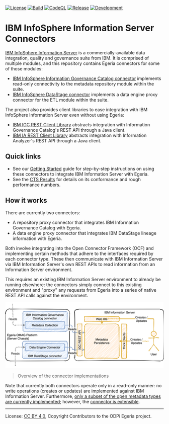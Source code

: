 <!-- SPDX-License-Identifier: CC-BY-4.0 -->
<!-- Copyright Contributors to the ODPi Egeria project. -->

[![License](https://img.shields.io/github/license/odpi/egeria-connector-ibm-information-server)](LICENSE)
[![Build](https://github.com/odpi/egeria-connector-ibm-information-server/workflows/Build/badge.svg)](https://github.com/odpi/egeria-connector-ibm-information-server/actions/workflows/merge.yml?query=workflow%3ABuild)
[![CodeQL](https://github.com/odpi/egeria-connector-ibm-information-server/workflows/CodeQL/badge.svg)](https://github.com/odpi/egeria-connector-ibm-information-server/actions/workflows/codeql-analysis.yml)
[![Release](https://img.shields.io/maven-central/v/org.odpi.egeria/egeria-connector-ibm-information-server?label=release)](http://repository.sonatype.org/service/local/artifact/maven/redirect?r=central-proxy&g=org.odpi.egeria&a=egeria-connector-ibm-information-server&v=RELEASE&c=jar-with-dependencies)
[![Development](https://img.shields.io/nexus/s/org.odpi.egeria/egeria-connector-ibm-information-server?label=development&server=https%3A%2F%2Foss.sonatype.org)](https://oss.sonatype.org/content/repositories/snapshots/org/odpi/egeria/egeria-connector-ibm-information-server/)

# IBM InfoSphere Information Server Connectors

[IBM InfoSphere Information Server](https://www.ibm.com/marketplace/infosphere-information-server) is a
commercially-available data integration, quality and governance suite from IBM. It is comprised of multiple modules,
and this repository contains Egeria connectors for some of those modules:

- [IBM InfoSphere Information Governance Catalog connector](igc-adapter) implements read-only connectivity to
    the metadata repository module within the suite.
- [IBM InfoSphere DataStage connector](datastage-adapter) implements a data engine proxy connector for the ETL
    module within the suite.

The project also provides client libraries to ease integration with IBM InfoSphere Information Server even without
using Egeria:

- [IBM IGC REST Client Library](igc-clientlibrary) abstracts integration with Information Governance Catalog's REST API through a Java client.
- [IBM IA REST Client Library](ia-clientlibrary) abstracts integration with Information Analyzer's REST API through a Java client.

## Quick links

- See our [Getting Started](https://odpi.github.io/egeria-connector-ibm-information-server/getting-started/index.html) guide for
  step-by-step instructions on using these connectors to integrate IBM Information Server with Egeria.
- See the [CTS Results](cts/README.md) for details on its conformance and rough performance numbers.

## How it works

There are currently two connectors:

- A repository proxy connector that integrates IBM Information Governance Catalog with Egeria.
- A data engine proxy connector that integrates IBM DataStage lineage information with Egeria.

Both involve integrating into the Open Connector Framework (OCF) and implementing
certain methods that adhere to the interfaces required by each connector type. These then communicate with IBM Information
Server via IBM Information Server's own REST APIs to read information from an Information Server environment.

This requires an existing IBM Information Server environment to already be running elsewhere: the connectors simply
connect to this existing environment and "proxy" any requests from Egeria into a series of native REST API calls against
the environment.

![Overview](docs/overview.png)

> Overview of the connector implementations

Note that currently both connectors operate only in a read-only manner: no write operations (creates or updates) are
implemented against IBM Information Server. Furthermore, [only a subset of the open metadata types are currently
implemented](docs/mappings/README.md); however, the [connector is extensible](docs/extending/README.md).

----
License: [CC BY 4.0](https://creativecommons.org/licenses/by/4.0/),
Copyright Contributors to the ODPi Egeria project.
